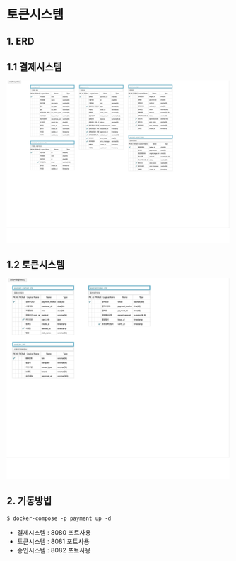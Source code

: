 # 토큰시스템

## 1. ERD
## 1.1 결제시스템
![결제ERD.jpg](%EA%B2%B0%EC%A0%9CERD.jpg)

## 1.2 토큰시스템
![토큰ERD.jpg](%ED%86%A0%ED%81%B0ERD.jpg)

## 2. 기동방법
```shell
$ docker-compose -p payment up -d
```

- 결제시스템 : 8080 포트사용
- 토큰시스템 : 8081 포트사용
- 승인시스템 : 8082 포트사용
